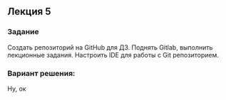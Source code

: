 ## Лекция 5
### Задание
Создать репозиторий на GitHub для ДЗ. Поднять Gitlab, выполнить
лекционные задания. Настроить IDE для работы с Git
репозиторием.

### Вариант решения:
Ну, ок